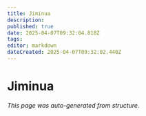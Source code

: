 ```yaml
---
title: Jiminua
description: 
published: true
date: 2025-04-07T09:32:04.818Z
tags: 
editor: markdown
dateCreated: 2025-04-07T09:32:02.440Z
---
```


# Jiminua

*This page was auto-generated from structure.*